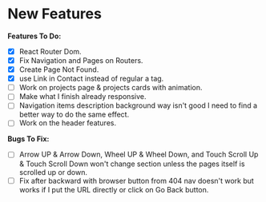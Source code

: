 # New Features

**Features To Do:**

- [X] React Router Dom.
- [X] Fix Navigation and Pages on Routers.
- [X] Create Page Not Found.
- [X] use Link in Contact instead of regular a tag.
- [ ] Work on projects page & projects cards with animation.
- [ ] Make what I finish already responsive.
- [ ] Navigation items description background way isn't good I need to find a better way to do the same effect.
- [ ] Work on the header features.

**Bugs To Fix:**

- [ ] Arrow UP & Arrow Down, Wheel UP & Wheel Down, and Touch Scroll Up & Touch Scroll Down won't change section unless the pages itself is scrolled up or down.
- [ ] Fix after backward with browser button from 404 nav doesn't work but works if I put the URL directly or click on Go Back button.
